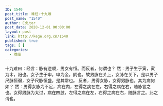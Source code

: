 ```yaml
---
ID: 1540
post_title: 难经·十九难
post_name: "1540"
author: Editor
post_date: 2020-12-01 00:00:00
layout: post
link: http://kege.org.cn/1540
published: true
tags: [ ]
categories:
  - 难经
---
```

&#x5341;&#x4E5D;&#x96BE;&#x66F0;&#xFF1A;&#x7ECF;&#x8A00;&#xFF1A;&#x8109;&#x6709;&#x9006;&#x987A;&#xFF0C;&#x7537;&#x5973;&#x6709;&#x6052;&#x3002;&#x800C;&#x53CD;&#x8005;&#xFF0C;&#x4F55;&#x8C13;&#x4E5F;&#xFF1F;
&#x7136;&#xFF1A;&#x7537;&#x5B50;&#x751F;&#x4E8E;&#x5BC5;&#xFF0C;&#x5BC5;&#x4E3A;&#x6728;&#xFF0C;&#x9633;&#x4E5F;&#x3002;&#x5973;&#x5B50;&#x751F;&#x4E8E;&#x7533;&#xFF0C;&#x7533;&#x4E3A;&#x91D1;&#xFF0C;&#x9634;&#x4E5F;&#x3002;&#x6545;&#x7537;&#x8109;&#x5728;&#x5173;&#x4E0A;&#xFF0C;&#x5973;&#x8109;&#x5728;&#x5173;&#x4E0B;&#xFF0C;&#x662F;&#x4EE5;&#x7537;&#x5B50;&#x5C3A;&#x8109;&#x6052;&#x5F31;&#xFF0C;&#x5973;&#x5B50;&#x5C3A;&#x8109;&#x6052;&#x76DB;&#xFF0C;&#x662F;&#x5176;&#x5E38;&#x4E5F;&#x3002;
&#x53CD;&#x8005;&#xFF0C;&#x7537;&#x5F97;&#x5973;&#x8109;&#xFF0C;&#x5973;&#x5F97;&#x7537;&#x8109;&#x4E5F;&#x3002;&#x5176;&#x4E3A;&#x75C5;&#x4F55;&#x5982;&#xFF1F;
&#x7136;&#xFF1A;&#x7537;&#x5F97;&#x5973;&#x8109;&#x4E3A;&#x4E0D;&#x8DB3;&#xFF0C;&#x75C5;&#x5728;&#x5185;&#xFF0C;&#x5DE6;&#x5F97;&#x4E4B;&#x75C5;&#x5728;&#x5DE6;&#xFF0C;&#x53F3;&#x5F97;&#x4E4B;&#x75C5;&#x5728;&#x53F3;&#xFF0C;&#x968F;&#x8109;&#x8A00;&#x4E4B;&#x4E5F;&#x3002;&#x5973;&#x5F97;&#x7537;&#x8109;&#x4E3A;&#x592A;&#x8FC7;&#xFF0C;&#x75C5;&#x5728;&#x56DB;&#x80A2;&#xFF0C;&#x5DE6;&#x5F97;&#x4E4B;&#x75C5;&#x5728;&#x5DE6;&#xFF0C;&#x53F3;&#x5F97;&#x4E4B;&#x75C5;&#x5728;&#x53F3;&#xFF0C;&#x968F;&#x8109;&#x8A00;&#x4E4B;&#x3002;&#x6B64;&#x4E4B;&#x8C13;&#x4E5F;&#x3002;
